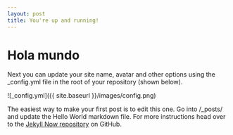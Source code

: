 ```yaml
---
layout: post
title: You're up and running!
---
```


# Hola mundo

Next you can update your site name, avatar and other options using the _config.yml file in the root of your repository (shown below).


![_config.yml]({{ site.baseurl }}/images/config.png)

The easiest way to make your first post is to edit this one. Go into /_posts/ and update the Hello World markdown file. For more instructions head over to the [Jekyll Now repository](https://github.com/barryclark/jekyll-now) on GitHub.
